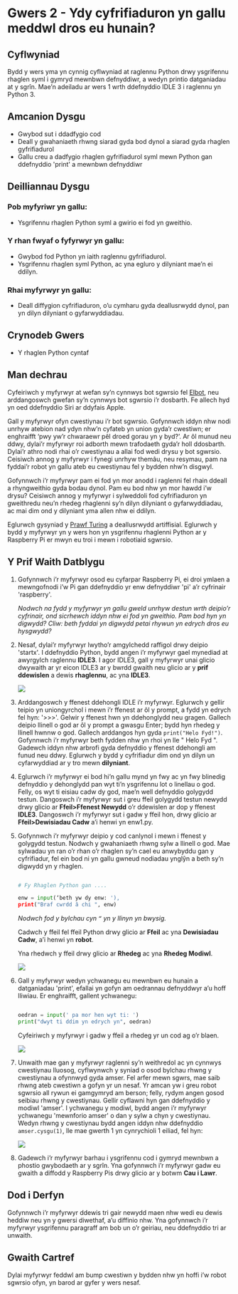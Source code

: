 # Gwers 2 - Ydy cyfrifiaduron yn gallu meddwl dros eu hunain?

## Cyflwyniad

Bydd y wers yma yn cynnig cyflwyniad at raglennu Python drwy ysgrifennu rhaglen syml i gymryd mewnbwn defnyddiwr, a wedyn printio datganiadau at y sgrîn. Mae’n adeiladu ar wers 1 wrth ddefnyddio IDLE 3 i raglennu yn Python 3.  


## Amcanion Dysgu

- Gwybod sut i ddadfygio cod 
- Deall y gwahaniaeth rhwng siarad gyda bod dynol a siarad gyda rhaglen gyfrifiadurol
- Gallu creu a dadfygio rhaglen gyfrifiadurol syml mewn Python gan ddefnyddio 'print' a mewnbwn defnyddiwr


## Deilliannau Dysgu

### Pob myfyriwr yn gallu:

- Ysgrifennu rhaglen Python syml a gwirio ei fod yn gweithio. 

### Y rhan fwyaf o fyfyrwyr yn gallu:

- Gwybod fod Python yn iaith raglennu gyfrifiadurol.   
- Ysgrifennu rhaglen syml Python, ac yna egluro y dilyniant mae’n ei ddilyn.

### Rhai myfyrwyr yn gallu:

- Deall diffygion cyfrifiaduron, o’u cymharu gyda deallusrwydd dynol, pan yn dilyn dilyniant o gyfarwyddiadau.  


## Crynodeb Gwers 

- Y rhaglen Python cyntaf 

## Man dechrau

Cyfeiriwch y myfyrwyr at wefan sy’n cynnwys bot sgwrsio fel [Elbot](http://www.elbot.com/), neu arddangoswch gwefan sy’n cynnwys bot sgwrsio i’r dosbarth. Fe allech hyd yn oed ddefnyddio Siri ar ddyfais Apple. 

Gall y myfyrwyr ofyn cwestiynau i’r bot sgwrsio. Gofynnwch iddyn nhw nodi unrhyw atebion nad ydyn nhw’n cyfateb yn union gyda’r cwestiwn; er enghraifft ‘pwy yw’r chwaraewr pêl droed gorau yn y byd?’. Ar ôl munud neu ddwy, dylai’r myfyrwyr roi adborth mewn trafodaeth gyda’r holl ddosbarth.  Dylai’r athro nodi rhai o’r cwestiynau a allai fod wedi drysu y bot sgwrsio. Ceisiwch annog y myfyrwyr i fynegi unrhyw themâu, neu resymau, pam na fyddai’r robot yn gallu ateb eu cwestiynau fel y bydden nhw’n disgwyl.

Gofynnwch i’r myfyrwyr pam ei fod yn mor anodd i raglenni fel rhain ddeall a rhyngweithio gyda bodau dynol. Pam eu bod nhw yn mor hawdd i’w drysu? Ceisiwch annog y myfyrwyr i sylweddoli fod cyfrifiaduron yn gweithredu neu’n rhedeg rhaglenni sy’n dilyn dilyniant o gyfarwyddiadau, ac mai dim ond y dilyniant yma allen nhw ei ddilyn.   

Eglurwch gysyniad y [Prawf Turing](http://en.wikipedia.org/wiki/Turing_test) a deallusrwydd artiffisial. Eglurwch y bydd y myfyrwyr yn y wers hon yn ysgrifennu rhaglenni Python ar y Raspberry Pi er mwyn eu troi i mewn i robotiaid sgwrsio. 


## Y Prif Waith Datblygu

1. Gofynnwch i’r myfyrwyr osod eu cyfarpar Raspberry Pi, ei droi ymlaen a mewngofnodi i’w Pi gan ddefnyddio yr enw defnyddiwr 'pi' a’r cyfrinair 'raspberry'.

	*Nodwch na fydd y myfyrwyr yn gallu gweld unrhyw destun wrth deipio’r cyfrinair, ond sicrhewch iddyn nhw ei fod yn gweithio. Pam bod hyn yn digwydd? Cliw: beth fyddai yn digwydd petai rhywun yn edrych dros eu hysgwydd?*
	
2. Nesaf, dylai’r myfyrwyr lwytho’r amgylchedd raffigol drwy deipio 'startx'. I ddefnyddio Python, bydd angen i’r myfyrwyr gael mynediad at awyrgylch raglennu **IDLE3**. I agor IDLE3, gall y myfyrwyr unai glicio dwywaith ar yr eicon IDLE3 ar y bwrdd gwaith neu glicio ar y **prif ddewislen** a dewis **rhaglennu**, ac yna **IDLE3**.

	![](idle3.png)

3. Arddangoswch y ffenest ddehongli IDLE i’r myfyrwyr. Eglurwch y gellir teipio yn uniongyrchol i mewn i’r ffenest ar ôl y prompt, a fydd yn edrych fel hyn: '>>>'. Gelwir y ffenest hwn yn ddehonglydd neu gragen. Gallech deipio llinell o god ar ôl y prompt a gwasgu Enter; bydd hyn rhedeg y llinell hwnnw o god. Gallech arddangos hyn gyda `print("Helo Fyd!")`. Gofynnwch i’r myfyrwyr beth fydden nhw yn rhoi yn lle " Helo Fyd ". Gadewch iddyn nhw arbrofi gyda defnyddio y ffenest ddehongli am funud neu ddwy. Eglurwch y bydd y cyfrifiadur dim ond yn dilyn un cyfarwyddiad ar y tro mewn **dilyniant**. 

4. Eglurwch i’r myfyrwyr ei bod hi’n gallu mynd yn fwy ac yn fwy blinedig defnyddio y dehonglydd pan wyt ti’n ysgrifennu lot o linellau o god. Felly, os wyt ti eisiau cadw dy god, mae’n well defnyddio golygydd testun.  Dangoswch i’r myfyrwyr sut i greu ffeil golygydd testun newydd drwy glicio ar **Ffeil>Ffenest Newydd** o’r ddewislen ar dop y ffenest **IDLE3**.  Dangoswch i’r myfyrwyr sut i gadw y ffeil hon, drwy glicio ar **Ffeil>Dewisiadau Cadw** a’i henwi yn enw1.py. 

5. Gofynnwch i’r myfyrwyr deipio y cod canlynol i mewn i ffenest y golygydd testun. Nodwch y gwahaniaeth rhwng sylw a llinell o god. Mae sylwadau yn ran o’r rhan o’r rhaglen sy’n cael eu anwybyddu gan y cyfrifiadur, fel ein bod ni yn gallu gwneud nodiadau ynglŷn a beth sy’n digwydd yn y rhaglen. 

	```python
	
	# Fy Rhaglen Python gan ....
	
	enw = input(‘beth yw dy enw: '), 
	print("Braf cwrdd â chi ", enw)
	```
	
	*Nodwch fod y bylchau cyn `“` yn y llinyn yn bwysig.* 
	
	Cadwch y ffeil fel ffeil Python drwy glicio ar **Ffeil** ac yna **Dewisiadau Cadw**, a’i henwi yn **robot**. 
	
	Yna rhedwch y ffeil drwy glicio ar **Rhedeg** ac yna **Rhedeg Modiwl**. 
	
	![](program-1.png)

6. Gall y myfyrwyr wedyn ychwanegu eu mewnbwn eu hunain a datganiadau 'print', efallai yn gofyn am oedrannau defnyddwyr a’u hoff lliwiau. Er enghraifft, gallent ychwanegu: 

	```python
	
	oedran = input(' pa mor hen wyt ti: ')
	print("dwyt ti ddim yn edrych yn", oedran)
	```
	Cyfeiriwch y myfyrwyr i gadw y ffeil a rhedeg yr un cod ag o’r blaen.  
	
	![](program-2.png)
	
7.  Unwaith mae gan y myfyrwyr raglenni sy’n weithredol ac yn cynnwys cwestiynau lluosog, cyflwynwch y syniad o osod bylchau rhwng y cwestiynau a ofynnwyd gyda amser. Fel arfer mewn sgwrs, mae saib rhwng ateb cwestiwn a gofyn yr un nesaf. Yr amcan yw i greu robot sgwrsio all rywun ei gamgymryd am berson; felly, rydym angen gosod seibiau rhwng y cwestiynau. Gellir cyflawni hyn gan ddefnyddio y modiwl 'amser'.   I ychwanegu y modiwl, bydd angen i’r myfyrwyr ychwanegu 'mewnforio amser' o dan y sylw a chyn y cwestiynau. Wedyn rhwng y cwestiynau bydd angen iddyn nhw ddefnyddio `amser.cysgu(1)`, lle mae gwerth 1 yn cynrychioli 1 eiliad, fel hyn: 

	![](program-3.png)

8.  Gadewch i’r myfyrwyr barhau i ysgrifennu cod i gymryd mewnbwn a phostio gwybodaeth ar y sgrîn. Yna gofynnwch i’r myfyrwyr gadw eu gwaith a diffodd y Raspberry Pis drwy glicio ar y botwm **Cau i Lawr**.

## Dod i Derfyn

Gofynnwch i’r myfyrwyr ddewis tri gair newydd maen nhw wedi eu dewis heddiw neu yn y gwersi diwethaf, a’u diffinio nhw. Yna gofynnwch i’r myfyrwyr ysgrifennu paragraff am bob un o’r geiriau, neu ddefnyddio tri ar unwaith. 


## Gwaith Cartref

Dylai myfyrwyr feddwl am bump cwestiwn y bydden nhw yn hoffi i’w robot sgwrsio ofyn, yn barod ar gyfer y wers nesaf. 

